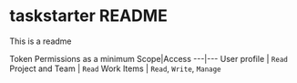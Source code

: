# taskstarter README

This is a readme

Token Permissions as a minimum
Scope|Access
---|---
User profile | `Read`
Project and Team | `Read`
Work Items | `Read`, `Write`, `Manage`